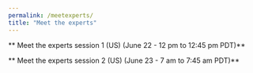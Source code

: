 ```yaml
---
permalink: /meetexperts/
title: "Meet the experts"
---
```


** Meet the experts session 1 (US) (June 22 - 12 pm to 12:45 pm PDT)**

** Meet the experts session 2 (US) (June 23 - 7 am to 7:45 am PDT)**

  



